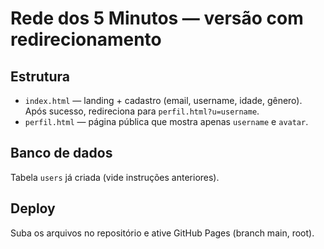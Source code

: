 # Rede dos 5 Minutos — versão com redirecionamento

## Estrutura
- `index.html` — landing + cadastro (email, username, idade, gênero). Após sucesso, redireciona para `perfil.html?u=username`.
- `perfil.html` — página pública que mostra apenas `username` e `avatar`.

## Banco de dados
Tabela `users` já criada (vide instruções anteriores).

## Deploy
Suba os arquivos no repositório e ative GitHub Pages (branch main, root).
